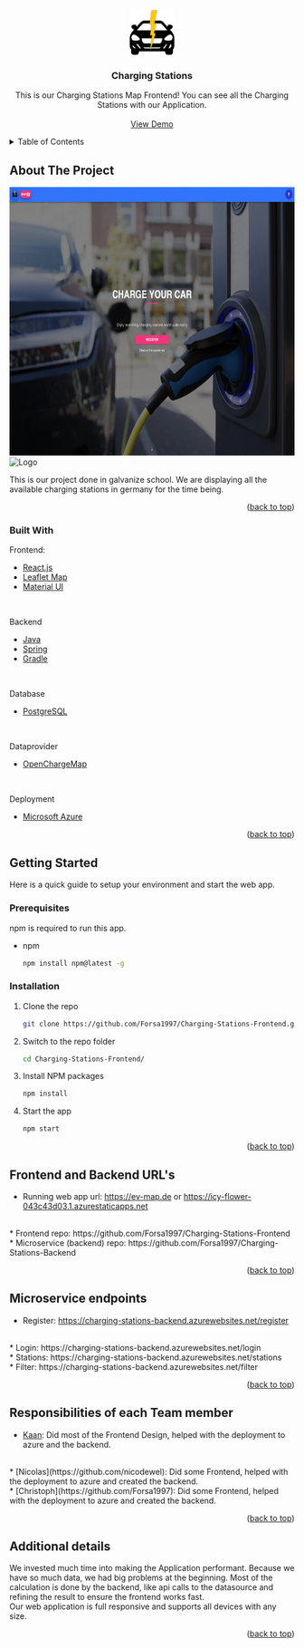 <!-- PROJECT LOGO -->
<br />
<div align="center">
  <a href="https://github.com/github_username/repo_name">
    <img src="src/assets/logo.png" alt="Logo" width="80" height="80">
  </a>

<h3 align="center">Charging Stations</h3>

  <p align="center">
    This is our Charging Stations Map Frontend! You can see all the Charging Stations with our Application.
    <br />
    <br />
    <a href="https://ev-map.de">View Demo</a>
    
  </p>
</div>



<!-- TABLE OF CONTENTS -->
<details>
  <summary>Table of Contents</summary>
  <ol>
    <li>
      <a href="#about-the-project">About The Project</a>
      <ul>
        <li><a href="#built-with">Built With</a></li>
      </ul>
    </li>
    <li>
      <a href="#getting-started">Getting Started</a>
      <ul>
        <li><a href="#prerequisites">Prerequisites</a></li>
        <li><a href="#installation">Installation</a></li>
      </ul>
    </li>
    <li><a href="#frontend-and-backend-urls's">Frontend and Backend URL's</a></li>
    <li><a href="#microservice-endpoints">Microservice endpoints</a></li>
    <li><a href="#responsibilities-of-each-teammember">Responsibilities of each team member</a></li>
    <li><a href="#additional-detail">Additional Details</a></li>
  </ol>
</details>



<!-- ABOUT THE PROJECT -->
## About The Project

<img src="src/assets/home-screenshot.png" alt="Logo" width="686,7" height="474,6">
<img src="src/assets/map-screenshot.png" alt="Logo" width="686,7" height="474,6">


This is our project done in galvanize school. We are displaying all the available charging stations in germany for the time being.

<p align="right">(<a href="#top">back to top</a>)</p>



### Built With
Frontend:
* [React.js](https://reactjs.org/)
* [Leaflet Map](https://react-leaflet.js.org/)
* [Material UI](https://mui.com)
<br />

Backend
* [Java](https://www.java.com/)
* [Spring](https://spring.io/)
* [Gradle](https://gradle.org/)
<br />

Database
* [PostgreSQL](https://www.postgresql.org/)
<br />

Dataprovider
* [OpenChargeMap](https://openchargemap.org/)
<br />

Deployment
* [Microsoft Azure](https://azure.microsoft.com/)




<p align="right">(<a href="#top">back to top</a>)</p>



<!-- GETTING STARTED -->
## Getting Started

Here is a quick guide to setup your environment and start the web app.

### Prerequisites

npm is required to run this app.
* npm
  ```sh
  npm install npm@latest -g
  ```

### Installation

1. Clone the repo
   ```sh
   git clone https://github.com/Forsa1997/Charging-Stations-Frontend.git
   ```
2. Switch to the repo folder
   ```sh
   cd Charging-Stations-Frontend/
   ```
3. Install NPM packages
   ```sh
   npm install
   ```
4. Start the app
   ```js
   npm start
   ```

<p align="right">(<a href="#top">back to top</a>)</p>


<!-- FRONTEND AND BACKEND URL'S -->
## Frontend and Backend URL's

* Running web app url: https://ev-map.de or https://icy-flower-043c43d03.1.azurestaticapps.net
<br />
* Frontend repo: https://github.com/Forsa1997/Charging-Stations-Frontend
<br />
* Microservice (backend) repo: https://github.com/Forsa1997/Charging-Stations-Backend

<p align="right">(<a href="#top">back to top</a>)</p>



<!-- MICROSERVICE ENDPOINTS -->
## Microservice endpoints

* Register: https://charging-stations-backend.azurewebsites.net/register
<br />
* Login: https://charging-stations-backend.azurewebsites.net/login
<br />
* Stations: https://charging-stations-backend.azurewebsites.net/stations
<br />
* Filter: https://charging-stations-backend.azurewebsites.net/filter

<p align="right">(<a href="#top">back to top</a>)</p>


<!-- RESPONSIBILITIES OF EACH TEAM MEMBER -->
## Responsibilities of each Team member

* [Kaan](https://github.com/kaano29): Did most of the Frontend Design, helped with the deployment to azure and the backend.
<br />
* [Nicolas](https://github.com/nicodewel): Did some Frontend, helped with the deployment to azure and created the backend.
<br />
* [Christoph](https://github.com/Forsa1997): Did some Frontend, helped with the deployment to azure and created the backend.
<br />

<p align="right">(<a href="#top">back to top</a>)</p>



<!-- ADDITIONAL DETAILS -->
## Additional details

We invested much time into making the Application performant. Because we have so much data, we had big problems at the beginning.
Most of the calculation is done by the backend, like api calls to the datasource and refining the result to ensure the frontend works fast.
<br />
Our web application is full responsive and supports all devices with any size.

<p align="right">(<a href="#top">back to top</a>)</p>
